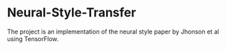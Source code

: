 # Neural-Style-Transfer
The project is an implementation of the neural style paper by Jhonson et al using TensorFlow.
